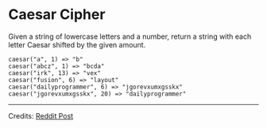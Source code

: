 # Caesar Cipher

Given a string of lowercase letters and a number, return a string with each letter Caesar shifted by the given amount.

```
caesar("a", 1) => "b"
caesar("abcz", 1) => "bcda"
caesar("irk", 13) => "vex"
caesar("fusion", 6) => "layout"
caesar("dailyprogrammer", 6) => "jgorevxumxgsskx"
caesar("jgorevxumxgsskx", 20) => "dailyprogrammer"
```

---
Credits: [Reddit Post](https://www.reddit.com/r/dailyprogrammer/comments/myx3wn/20210426_challenge_387_easy_caesar_cipher/)